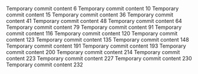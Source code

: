 Temporary commit content 6
Temporary commit content 10
Temporary commit content 15
Temporary commit content 36
Temporary commit content 41
Temporary commit content 48
Temporary commit content 64
Temporary commit content 79
Temporary commit content 91
Temporary commit content 116
Temporary commit content 120
Temporary commit content 123
Temporary commit content 135
Temporary commit content 148
Temporary commit content 191
Temporary commit content 193
Temporary commit content 200
Temporary commit content 214
Temporary commit content 223
Temporary commit content 227
Temporary commit content 230
Temporary commit content 232
